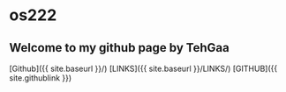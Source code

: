# os222
## Welcome to my github page by TehGaa

[Github]({{ site.baseurl }}/) [LINKS]({{ site.baseurl }}/LINKS/) [GITHUB]({{ site.githublink }})
